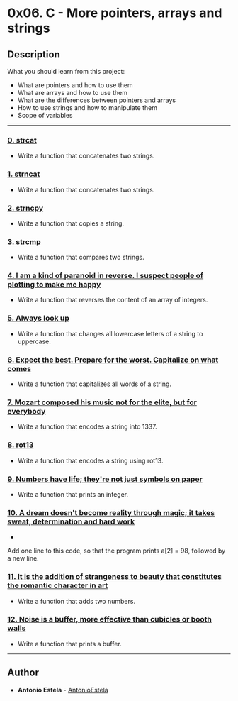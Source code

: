 # 0x06. C - More pointers, arrays and strings

## Description
What you should learn from this project:

* What are pointers and how to use them
* What are arrays and how to use them
* What are the differences between pointers and arrays
* How to use strings and how to manipulate them
* Scope of variables

---

### [0. strcat](./0-strcat.c)
* Write a function that concatenates two strings.


### [1. strncat](./1-strncat.c)
* Write a function that concatenates two strings.


### [2. strncpy](./2-strncpy.c)
* Write a function that copies a string.


### [3. strcmp](./3-strcmp.c)
* Write a function that compares two strings.


### [4. I am a kind of paranoid in reverse. I suspect people of plotting to make me happy](./4-rev_array.c)
* Write a function that reverses the content of an array of integers.


### [5. Always look up](./5-string_toupper.c)
* Write a function that changes all lowercase letters of a string to uppercase.


### [6. Expect the best. Prepare for the worst. Capitalize on what comes](./6-cap_string.c)
* Write a function that capitalizes all words of a string.


### [7. Mozart composed his music not for the elite, but for everybody](./7-leet.c)
* Write a function that encodes a string into 1337.


### [8. rot13](./8-rot13.c)
* Write a function that encodes a string using rot13.


### [9. Numbers have life; they're not just symbols on paper](./100-print_number.c)
* Write a function that prints an integer.


### [10. A dream doesn't become reality through magic; it takes sweat, determination and hard work](./101-magic.c)
* 

Add one line to this code, so that the program prints a[2] = 98, followed by a new line.


### [11. It is the addition of strangeness to beauty that constitutes the romantic character in art](./102-infinite_add.c)
* Write a function that adds two numbers.


### [12. Noise is a buffer, more effective than cubicles or booth walls](./103-print_buffer.c)
* Write a function that prints a buffer.

---

## Author
* **Antonio Estela** - [AntonioEstela](https://github.com/AntonioEstela)